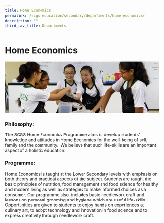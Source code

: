 ```yaml
---
title: Home Economics
permalink: /scgs-education/secondary/departments/home-economics/
description: ""
third_nav_title: Departments
---
```

# **Home Economics**

![](/images/SCGS-0037-e1508224209499.jpg)

### Philosophy:

The SCGS Home Economics Programme aims to develop students’ knowledge and attitudes in Home Economics for the well-being of self, family and the community.  We believe that such life-skills are an important aspect of a holistic education.

### Programme:

Home Economics is taught at the Lower Secondary levels with emphasis on both theory and practical aspects of the subject. Students are taught the basic principles of nutrition, food management and food science for healthy and modern living as well as strategies to make informed choices as a consumer. Our programme also  includes basic needlework craft and lessons on personal grooming and hygiene which are useful life-skills.  Opportunities are given to students to enjoy hands on experiences at culinary art, to adopt technology and innovation in food science and to express creativity through needlework craft.